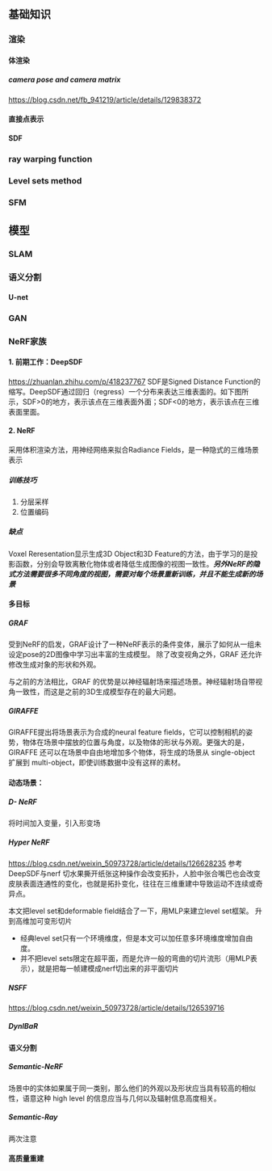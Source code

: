 ## 基础知识

### 渲染

#### 体渲染
##### camera pose and camera matrix
https://blog.csdn.net/fb_941219/article/details/129838372
#### 直接点表示

#### SDF


### ray warping function

### Level sets method

### SFM

## 模型
### SLAM

### 语义分割

#### U-net
### GAN
### NeRF家族
#### 1. 前期工作：DeepSDF
https://zhuanlan.zhihu.com/p/418237767
SDF是Signed Distance Function的缩写。DeepSDF通过回归（regress）一个分布来表达三维表面的。如下图所示，SDF>0的地方，表示该点在三维表面外面；SDF<0的地方，表示该点在三维表面里面。

#### 2. NeRF
采用体积渲染方法，用神经网络来拟合Radiance Fields，是一种隐式的三维场景表示
##### 训练技巧
1. 分层采样
2. 位置编码

##### 缺点
Voxel Reresentation显示生成3D Object和3D Feature的方法，由于学习的是投影函数，分别会导致离散化物体或者降低生成图像的视图一致性。***另外NeRF的隐式方法需要很多不同角度的视图，需要对每个场景重新训练，并且不能生成新的场景***
#### 多目标
##### GRAF
受到NeRF的启发，GRAF设计了一种NeRF表示的条件变体，展示了如何从一组未设定pose的2D图像中学习出丰富的生成模型。 除了改变视角之外，GRAF 还允许修改生成对象的形状和外观。

与之前的方法相比，GRAF 的优势是以神经辐射场来描述场景。神经辐射场自带视角一致性，而这是之前的3D生成模型存在的最大问题。
##### GIRAFFE
GIRAFFE提出将场景表示为合成的neural feature fields，它可以控制相机的姿势，物体在场景中摆放的位置与角度，以及物体的形状与外观。更强大的是，GIRAFFE 还可以在场景中自由地增加多个物体，将生成的场景从 single-object 扩展到 multi-object，即使训练数据中没有这样的素材。
#### 动态场景：
##### D- NeRF
将时间加入变量，引入形变场

##### Hyper NeRF
https://blog.csdn.net/weixin_50973728/article/details/126628235
参考DeepSDF与nerf
切水果撕开纸张这种操作会改变拓扑，人脸中张合嘴巴也会改变皮肤表面连通性的变化，也就是拓扑变化，往往在三维重建中导致运动不连续或奇异点。

本文把level set和deformable field结合了一下，用MLP来建立level set框架。
升到高维加可变形切片

- 经典level set只有一个环境维度，但是本文可以加任意多环境维度增加自由度。
- 并不把level sets限定在超平面，而是允许一般的弯曲的切片流形（用MLP表示），就是把每一帧建模成nerf切出来的非平面切片
##### NSFF
https://blog.csdn.net/weixin_50973728/article/details/126539716


##### DynlBaR
#### 语义分割
##### Semantic-NeRF
场景中的实体如果属于同一类别，那么他们的外观以及形状应当具有较高的相似性，语意这种 high level 的信息应当与几何以及辐射信息高度相关。

##### Semantic-Ray
两次注意


#### 高质量重建